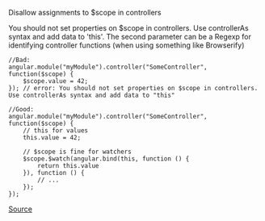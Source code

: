 Disallow assignments to $scope in controllers

You should not set properties on $scope in controllers. Use controllerAs syntax and add data to 'this'. The second parameter can be a Regexp for identifying controller functions (when using something like Browserify)

```
//Bad:
angular.module("myModule").controller("SomeController", function($scope) {
    $scope.value = 42;
}); // error: You should not set properties on $scope in controllers. Use controllerAs syntax and add data to "this"

//Good:
angular.module("myModule").controller("SomeController", function($scope) {
    // this for values
    this.value = 42;

    // $scope is fine for watchers
    $scope.$watch(angular.bind(this, function () {
        return this.value
    }), function () {
        // ...
    });
});
```

[Source](https://github.com/EmmanuelDemey/eslint-plugin-angular/blob/HEAD/docs/rules/controller-as.md)
